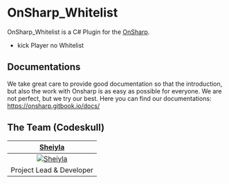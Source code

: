 # OnSharp_Whitelist
OnSharp_Whitelist is a C# Plugin for the [OnSharp](https://github.com/OnsharpTeam/Onsharp).

* kick Player no Whitelist

## Documentations
We take great care to provide good documentation so that the introduction, but also the work with Onsharp is as easy as possible for everyone. We are not perfect, but we try our best. Here you can find our documentations: https://onsharp.gitbook.io/docs/

## The Team (Codeskull)
| <a href="https://github.com/sheiyla" target="_blank">**Sheiyla**</a> |
| :---: |
| [![Sheiyla](https://avatars2.githubusercontent.com/u/15603292?s=150&v=4)](https://github.com/sheiyla)|
| Project Lead & Developer |
